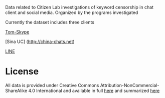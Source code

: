 Data related to Citizen Lab investigations of keyword censorship in chat client and social media.  Organized by the programs  investigated

Currently the dataset includes three clients

[Tom-Skype](http://china-chats.net)

[Sina UC] (http://china-chats.net)

[LINE](https://citizenlab.org/2013/11/asia-chats-investigating-regionally-based-keyword-censorship-line/) 

License
========

All data is provided under Creative Commons
Attribution-NonCommercial-ShareAlike 4.0 International and available in full
[here](https://creativecommons.org/licenses/by-nc-sa/4.0/legalcode) and summarized
[here](https://creativecommons.org/licenses/by-nc-sa/4.0/)


